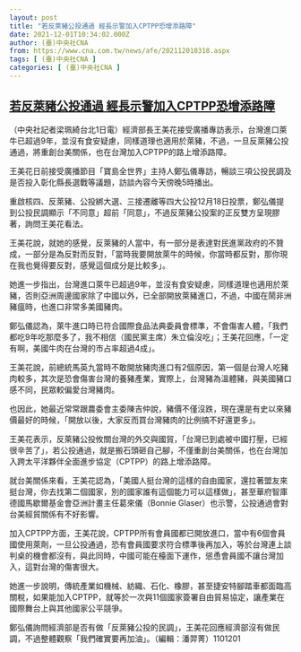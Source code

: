 ```yaml
---
layout: post
title: "若反萊豬公投通過 經長示警加入CPTPP恐增添路障"
date: 2021-12-01T10:34:02.000Z
author: (臺)中央社CNA
from: https://www.cna.com.tw/news/afe/202112010318.aspx
tags: [ (臺)中央社CNA ]
categories: [ (臺)中央社CNA ]
---
```

<!--1638354842000-->
[若反萊豬公投通過 經長示警加入CPTPP恐增添路障](https://www.cna.com.tw/news/afe/202112010318.aspx)
------

<div>
<div></div><div><p>（中央社記者梁珮綺台北1日電）經濟部長王美花接受廣播專訪表示，台灣進口萊牛已超過9年，並沒有食安疑慮，同樣道理也適用於萊豬，不過，一旦反萊豬公投通過，將重創台美關係，也在台灣加入CPTPP的路上增添路障。</p><p>王美花日前接受廣播節目「寶島全世界」主持人鄭弘儀專訪，暢談三項公投民調及是否投入彰化縣長選戰等議題，訪談內容今天傍晚5時播出。</p><p>重啟核四、反萊豬、公投綁大選、三接遷離等四大公投12月18日投票，鄭弘儀提到公投民調顯示「不同意」超前「同意」，不過反萊豬公投案的正反雙方呈現膠著，詢問王美花看法。</p><p>王美花說，就她的感覺，反萊豬的人當中，有一部分是表達對民進黨政府的不贊成，一部分是為反對而反對，「當時我要開放萊牛的時候，你當時都反對，那你現在我也覺得要反對，感覺這個成分是比較多」。</p><p>她進一步指出，台灣進口萊牛已超過9年，並沒有食安疑慮，同樣道理也適用於萊豬，否則亞洲周邊國家除了中國以外，已全部開放萊豬進口，不過，中國在鬧非洲豬瘟時，也進口非常多美國豬肉。</p><p>鄭弘儀認為，萊牛進口時已符合國際食品法典委員會標準，不會傷害人體，「我們都吃9年吃那麼多了，我不相信（國民黨主席）朱立倫沒吃」；王美花回應，「一定有啊，美國牛肉在台灣的市占率超過4成」。</p><p>王美花說，前總統馬英九當時不敢開放豬肉進口有2個原因，第一個是台灣人吃豬肉較多，其次是恐會傷害台灣的養豬產業，實際上，台灣豬為溫體豬，與美國豬口感不同，民眾較偏愛台灣豬肉。</p><p>也因此，她最近常常跟農委會主委陳吉仲說，豬價不僅沒跌，現在還是有史以來豬價最好的時候，「開放以後，大家反而買台灣豬肉的比例搞不好還更多」。</p><p>王美花表示，反萊豬公投攸關台灣的外交與國貿，「台灣已到處被中國打壓，已經很辛苦了」，若公投通過，就是搬石頭砸自己腳，不僅重創台美關係，也在台灣加入跨太平洋夥伴全面進步協定（CPTPP）的路上增添路障。</p><p>就台美關係來看，王美花認為，「美國人挺台灣的這樣的自由國家，還拉著盟友來挺台灣，你去找第二個國家，別的國家誰有這個能力可以這樣做」，甚至華府智庫德國馬歇爾基金會亞洲計畫主任葛來儀（Bonnie Glaser）也示警，公投通過會對台美經貿關係有不好影響。</p><p>加入CPTPP方面，王美花說，CPTPP所有會員國都已開放進口，當中有6個會員國使用萊劑，一旦公投通過，恐有會員國要求符合標準後再加入，等於台灣連上談判桌的機會都沒有，與此同時，中國可能在檯面下運作，慫恿會員國不讓台灣加入，這對台灣的傷害很大。</p><p>她進一步說明，傳統產業如機械、紡織、石化、橡膠，甚至捷安特腳踏車都面臨高關稅，如果能加入CPTPP，就等於一次與11個國家簽署自由貿易協定，讓產業在國際舞台上與其他國家公平競爭。</p><p>鄭弘儀詢問經濟部是否有做「反萊豬公投的民調」，王美花回應經濟部沒有做民調，不過整體觀察「我們確實要再加油」。（編輯：潘羿菁）1101201</p></div>
</div>
